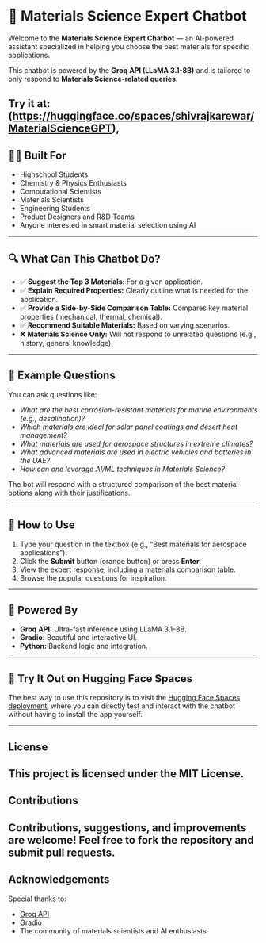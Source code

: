 # 🧪 Materials Science Expert Chatbot

Welcome to the **Materials Science Expert Chatbot** — an AI-powered assistant specialized in helping you choose the best materials for specific applications.

This chatbot is powered by the **Groq API (LLaMA 3.1-8B)** and is tailored to only respond to **Materials Science-related queries**.

Try it at: (https://huggingface.co/spaces/shivrajkarewar/MaterialScienceGPT),
---

## 🧑‍🔬 Built For

- Highschool Students
- Chemistry & Physics Enthusiasts
- Computational Scientists
- Materials Scientists
- Engineering Students
- Product Designers and R&D Teams
- Anyone interested in smart material selection using AI

---

## 🔍 What Can This Chatbot Do?

- ✅ **Suggest the Top 3 Materials:** For a given application.
- ✅ **Explain Required Properties:** Clearly outline what is needed for the application.
- ✅ **Provide a Side-by-Side Comparison Table:** Compares key material properties (mechanical, thermal, chemical).
- ✅ **Recommend Suitable Materials:** Based on varying scenarios.
- ❌ **Materials Science Only:** Will not respond to unrelated questions (e.g., history, general knowledge).

---

## 💬 Example Questions

You can ask questions like:
- *What are the best corrosion-resistant materials for marine environments (e.g., desalination)?*
- *Which materials are ideal for solar panel coatings and desert heat management?*
- *What materials are used for aerospace structures in extreme climates?*
- *What advanced materials are used in electric vehicles and batteries in the UAE?*
- *How can one leverage AI/ML techniques in Materials Science?*

The bot will respond with a structured comparison of the best material options along with their justifications.

---

## 🚀 How to Use
1. Type your question in the textbox (e.g., “Best materials for aerospace applications”).
2. Click the **Submit** button (orange button) or press **Enter**.
3. View the expert response, including a materials comparison table.
4. Browse the popular questions for inspiration.

---

## 🧠 Powered By
- **Groq API:** Ultra-fast inference using LLaMA 3.1-8B.
- **Gradio:** Beautiful and interactive UI.
- **Python:** Backend logic and integration.
---

## 🔗 Try It Out on Hugging Face Spaces

The best way to use this repository is to visit the [Hugging Face Spaces deployment](https://huggingface.co/spaces/shivrajkarewar/MaterialScienceGPT), where you can directly test and interact with the chatbot without having to install the app yourself.

---

## License
This project is licensed under the MIT License.
---

## Contributions
Contributions, suggestions, and improvements are welcome! Feel free to fork the repository and submit pull requests.
---

## Acknowledgements

Special thanks to:
- [Groq API](https://groq.com/)
- [Gradio](https://gradio.app/)
- The community of materials scientists and AI enthusiasts


